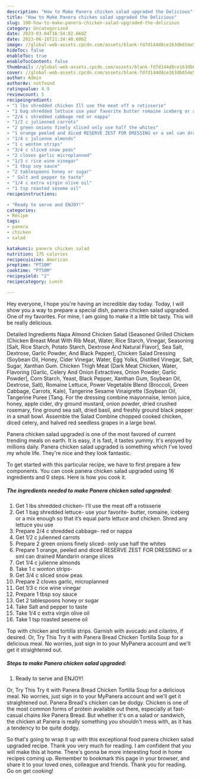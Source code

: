 ```yaml
---
description: "How to Make Panera chicken salad upgraded the Delicious"
title: "How to Make Panera chicken salad upgraded the Delicious"
slug: 100-how-to-make-panera-chicken-salad-upgraded-the-delicious
category: Uncategorized
date: 2023-03-04T16:54:02.660Z
date: 2023-06-16T21:34:40.606Z
image: //global-web-assets.cpcdn.com/assets/blank-fd7d144d8ce163db654e5a02c40b08a2775adb7897d16e4062681dc7e1b2800f.png
hideToc: false
enableToc: true
enableTocContent: false
thumbnail: //global-web-assets.cpcdn.com/assets/blank-fd7d144d8ce163db654e5a02c40b08a2775adb7897d16e4062681dc7e1b2800f.png
cover: //global-web-assets.cpcdn.com/assets/blank-fd7d144d8ce163db654e5a02c40b08a2775adb7897d16e4062681dc7e1b2800f.png
author: Admin
authorAv: notfound
ratingvalue: 4.9
reviewcount: 5
recipeingredient:
- "1 lbs shredded chicken Ill use the meat off a rotisserie"
- "1 bag shredded lettuce use your favorite butter romaine iceberg or a mix enough so that its equal parts lettuce and chicken Shred any lettuce you use"
- "2/4 c shredded cabbage red or nappa"
- "1/2 c julienned carrots"
- "2 green onions finely sliced only use half the whites"
- "1 orange peeled and diced RESERVE ZEST FOR DRESSING or a sml can drained Mandarin orange slices"
- "1/4 c julienne almonds"
- "1 c wonton strips"
- "3/4 c sliced snow peas"
- "2 cloves garlic microplanned"
- "1/3 c rice wine vinegar"
- "1 tbsp soy sauce"
- "2 tablespoons honey or sugar"
- " Salt and pepper to taste"
- "1/4 c extra virgin olive oil"
- "1 tsp roasted seseme oil"
recipeinstructions:

- "Ready to serve and ENJOY!"
categories:
- Recipe
tags:
- panera
- chicken
- salad

katakunci: panera chicken salad 
nutrition: 175 calories
recipecuisine: American
preptime: "PT10M"
cooktime: "PT50M"
recipeyield: "2"
recipecategory: Lunch

---
```



Hey everyone, I hope you're having an incredible day today. Today, I will show you a way to prepare a special dish, panera chicken salad upgraded. One of my favorites. For mine, I am going to make it a little bit tasty. This will be really delicious.

Detailed Ingredients Napa Almond Chicken Salad (Seasoned Grilled Chicken (Chicken Breast Meat With Rib Meat, Water, Rice Starch, Vinegar, Seasoning [Salt, Rice Starch, Potato Starch, Dextrose And Natural Flavor], Sea Salt, Dextrose, Garlic Powder, And Black Pepper), Chicken Salad Dressing (Soybean Oil, Honey, Cider Vinegar, Water, Egg Yolks, Distilled Vinegar, Salt, Sugar, Xanthan Gum. Chicken Thigh Meat (Dark Meat Chicken, Water, Flavoring [Garlic, Celery And Onion Extractives, Onion Powder, Garlic Powder], Corn Starch, Yeast, Black Pepper, Xanthan Gum, Soybean Oil, Dextrose, Salt), Romaine Lettuce, Power Vegetable Blend (Broccoli, Green Cabbage, Carrots, Kale), Tangerine Sesame Vinaigrette (Soybean Oil, Tangerine Puree [Tang. For the dressing combine mayonnaise, lemon juice, honey, apple cider, dry ground mustard, onion powder, dried crushed rosemary, fine ground sea salt, dried basil, and freshly ground black pepper in a small bowl. Assemble the Salad Combine chopped cooked chicken, diced celery, and halved red seedless grapes in a large bowl.

Panera chicken salad upgraded is one of the most favored of current trending meals on earth. It is easy, it is fast, it tastes yummy. It's enjoyed by millions daily. Panera chicken salad upgraded is something which I've loved my whole life. They're nice and they look fantastic.


To get started with this particular recipe, we have to first prepare a few components. You can cook panera chicken salad upgraded using 16 ingredients and 0 steps. Here is how you cook it.

<!--inarticleads1-->

##### The ingredients needed to make Panera chicken salad upgraded:

1. Get 1 lbs shredded chicken- I’ll use the meat off a rotisserie
1. Get 1 bag shredded lettuce- use your favorite- butter, romaine, iceberg or a mix enough so that it’s equal parts lettuce and chicken. Shred any lettuce you use
1. Prepare 2/4 c shredded cabbage- red or nappa
1. Get 1/2 c julienned carrots
1. Prepare 2 green onions finely sliced- only use half the whites
1. Prepare 1 orange, peeled and diced RESERVE ZEST FOR DRESSING or a sml can drained Mandarin orange slices
1. Get 1/4 c julienne almonds
1. Take 1 c wonton strips-
1. Get 3/4 c sliced snow peas
1. Prepare 2 cloves garlic, microplanned
1. Get 1/3 c rice wine vinegar
1. Prepare 1 tbsp soy sauce
1. Get 2 tablespoons honey or sugar
1. Take  Salt and pepper to taste
1. Take 1/4 c extra virgin olive oil
1. Take 1 tsp roasted seseme oil


Top with chicken and tortilla strips. Garnish with avocado and cilantro, if desired. Or, Try This Try it with Panera Bread Chicken Tortilla Soup for a delicious meal. No worries, just sign in to your MyPanera account and we&#39;ll get it straightened out. 

<!--inarticleads2-->

##### Steps to make Panera chicken salad upgraded:


1. Ready to serve and ENJOY!

Or, Try This Try it with Panera Bread Chicken Tortilla Soup for a delicious meal. No worries, just sign in to your MyPanera account and we&#39;ll get it straightened out. Panera Bread&#39;s chicken can be dodgy. Chicken is one of the most common forms of protein available out there, especially at fast-casual chains like Panera Bread. But whether it&#39;s on a salad or sandwich, the chicken at Panera is really something you shouldn&#39;t mess with, as it has a tendency to be quite dodgy. 

So that's going to wrap it up with this exceptional food panera chicken salad upgraded recipe. Thank you very much for reading. I am confident that you will make this at home. There's gonna be more interesting food in home recipes coming up. Remember to bookmark this page in your browser, and share it to your loved ones, colleague and friends. Thank you for reading. Go on get cooking!
